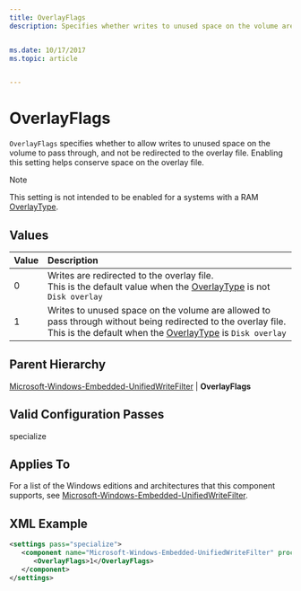 ```yaml
---
title: OverlayFlags
description: Specifies whether writes to unused space on the volume are allowed to pass through without being redirected to the overlay file


ms.date: 10/17/2017
ms.topic: article


---
```

# OverlayFlags

`OverlayFlags` specifies whether to allow writes to unused space on the volume to pass through, and not be redirected to the overlay file. Enabling this setting helps conserve space on the overlay file.

> [!Note]
> This setting is not intended to be enabled for a systems with a RAM [OverlayType](microsoft-windows-embedded-unifiedwritefilter-overlaytype.md).

## Values

| Value      | Description                                                       |
|:-----------|:------------------------------------------------------------------|
| 0          | Writes are redirected to the overlay file. <br/>This is the default value when the [OverlayType](microsoft-windows-embedded-unifiedwritefilter-overlaytype.md) is not `Disk overlay`     |
| 1          | Writes to unused space on the volume are allowed to pass through without being redirected to the overlay file. <br/>This is the default when the [OverlayType](microsoft-windows-embedded-unifiedwritefilter-overlaytype.md) is `Disk overlay`    |

## Parent Hierarchy

[Microsoft-Windows-Embedded-UnifiedWriteFilter](microsoft-windows-embedded-unifiedwritefilter.md) | **OverlayFlags**

## Valid Configuration Passes

specialize

## Applies To

For a list of the Windows editions and architectures that this component supports, see [Microsoft-Windows-Embedded-UnifiedWriteFilter](microsoft-windows-embedded-unifiedwritefilter.md).

## XML Example

```XML
<settings pass="specialize">
   <component name="Microsoft-Windows-Embedded-UnifiedWriteFilter" processorArchitecture="amd64" publicKeyToken="31bf3856ad364e35" language="neutral" versionScope="NonSxS" xmlns:wcm="http://schemas.microsoft.com/WMIConfig/2002/State" xmlns:xsi="http://www.w3.org/2001/XMLSchema-instance">
      <OverlayFlags>1</OverlayFlags>
   </component>
</settings>
```
